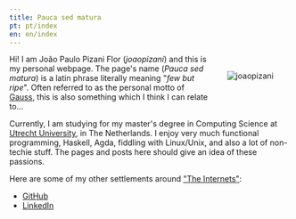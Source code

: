 ```yaml
---
title: Pauca sed matura
pt: pt/index
en: en/index
---
```


<img src="/files/imgs/style/joaopizani.jpg" alt="joaopizani" style="float: right; margin: 30px" />

Hi! I am João Paulo Pizani Flor (_joaopizani_) and this is my personal webpage.
The page's name (_Pauca sed matura_) is a latin phrase literally meaning "_few but ripe_".
Often referred to as the personal motto of [Gauss](https://en.wikiquote.org/wiki/Carl_Friedrich_Gauss),
this is also something which I think I can relate to...

Currently, I am studying for my master's degree in Computing Science at
[Utrecht University](http://www.uu.nl), in The Netherlands.
I enjoy very much functional programming, Haskell, Agda, fiddling with Linux/Unix,
and also a lot of non-techie stuff. The pages and posts here should give an idea of these passions.

Here are some of my other settlements around
<a href="https://www.youtube.com/watch?v=LKTH6f1JfX8" target="_blank">"The Internets"</a>:

  * <a href="https://github.com/joaopizani" target="_blank">GitHub</a>
  * <a href="http://linkedin.com/in/joaopizani" target="_blank">LinkedIn</a>

